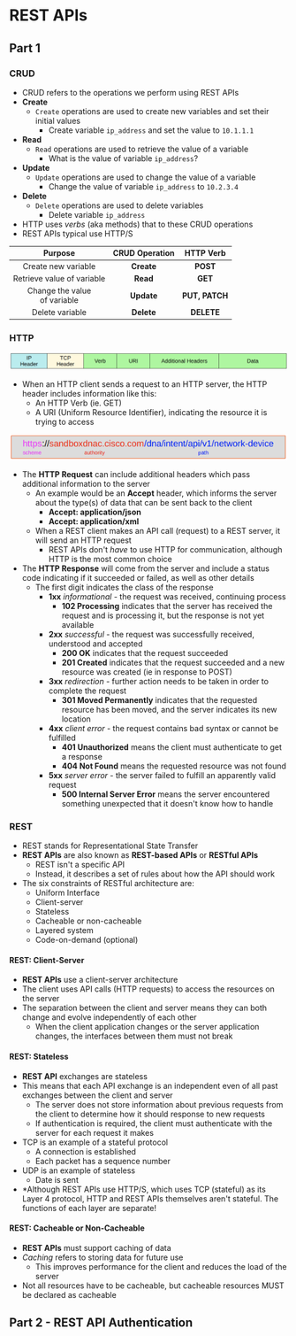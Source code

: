 # REST APIs

## Part 1

### CRUD

- CRUD refers to the operations we perform using REST APIs
- **Create**
  - `Create` operations are used to create new variables and set their initial values
    - Create variable `ip_address` and set the value to `10.1.1.1`
- **Read**
  - `Read` operations are used to retrieve the value of a variable
    - What is the value of variable `ip_address`?
- **Update**
  - `Update` operations are used to change the value of a variable
    - Change the value of variable `ip_address` to `10.2.3.4`
- **Delete**
  - `Delete` operations are used to delete variables
    - Delete variable `ip_address`
- HTTP uses *verbs* (aka methods) that to these CRUD operations
- REST APIs typical use HTTP/S

| Purpose                         | CRUD Operation | HTTP Verb      |
|:-------------------------------:|:--------------:|:--------------:|
| Create new variable             | **Create**     | **POST**       |
| Retrieve value of variable      | **Read**       | **GET**        |
| Change the value<br>of variable | **Update**     | **PUT, PATCH** |
| Delete variable                 | **Delete**     | **DELETE**     |

### HTTP

![HTTP Header](./images/http_header.png)

- When an HTTP client sends a request to an HTTP server, the HTTP header includes information like this:
  - An HTTP Verb (ie. GET)
  - A URI (Uniform Resource Identifier), indicating the resource it is trying to access

![URI example](./images/uri_example.png)

- The **HTTP Request** can include additional headers which pass additional information to the server
  - An example would be an **Accept** header, which informs the server about the type(s) of data that can be sent back to the client
    - **Accept: application/json**
    - **Accept: application/xml**
  - When a REST client makes an API call (request) to a REST server, it will send an HTTP request
    - REST APIs don't *have* to use HTTP for communication, although HTTP is the most common choice
- The **HTTP Response** will come from the server and include a status code indicating if it succeeded or failed, as well as other details
  - The first digit indicates the class of the response
    - **1xx** *informational* - the request was received, continuing process
      - **102 Processing** indicates that the server has received the request and is processing it, but the response is not yet available
    - **2xx** *successful* - the request was successfully received, understood and accepted
      - **200 OK** indicates that the request succeeded
      - **201 Created** indicates that the request succeeded and a new resource was created (ie in response to POST)
    - **3xx** *redirection* - further action needs to be taken in order to complete the request
      - **301 Moved Permanently** indicates that the requested resource has been moved, and the server indicates its new location
    - **4xx** *client error* - the request contains bad syntax or cannot be fulfilled
      - **401 Unauthorized** means the client must authenticate to get a response
      - **404 Not Found** means the requested resource was not found
    - **5xx** *server error* - the server failed to fulfill an apparently valid request
      - **500 Internal Server Error** means the server encountered something unexpected that it doesn't know how to handle

### REST

- REST stands for Representational State Transfer
- **REST APIs** are also known as **REST-based APIs** or **RESTful APIs**
  - REST isn't a specific API
  - Instead, it describes a set of rules about how the API should work
- The six constraints of RESTful architecture are:
  - Uniform Interface
  - Client-server
  - Stateless
  - Cacheable or non-cacheable
  - Layered system
  - Code-on-demand (optional)

#### REST: Client-Server

- **REST APIs** use a client-server architecture
- The client uses API calls (HTTP requests) to access the resources on the server
- The separation between the client and server means they can both change and evolve independently of each other
  - When the client application changes or the server application changes, the interfaces between them must not break

#### REST: Stateless

- **REST API** exchanges are stateless
- This means that each API exchange is an independent even of all past exchanges between the client and server
  - The server does not store information about previous requests from the client to determine how it should response to new requests
  - If authentication is required, the client must authenticate with the server for each request it makes
- TCP is an example of a stateful protocol
  - A connection is established
  - Each packet has a sequence number
- UDP is an example of stateless
  - Date is sent
- *Although REST APIs use HTTP/S, which uses TCP (stateful) as its Layer 4 protocol, HTTP and REST APIs themselves aren't stateful. The functions of each layer are separate!

#### REST: Cacheable or Non-Cacheable

- **REST APIs** must support caching of data
- *Caching* refers to storing data for future use
  - This improves performance for the client and reduces the load of the server
- Not all resources have to be cacheable, but cacheable resources MUST be declared as cacheable

## Part 2 - REST API Authentication
